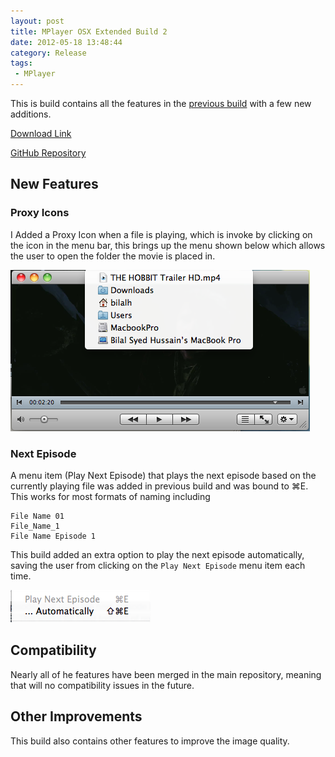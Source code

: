 ```yaml
---
layout: post
title: MPlayer OSX Extended Build 2
date: 2012-05-18 13:48:44
category: Release 
tags:
 - MPlayer
---
```


This is build contains all the features in the [previous build](/2011/12/20/mplayer-osx-extended/) with a few new additions. 


[Download Link](https://github.com/downloads/Bilalh/MPlayer-OSX-Extended/MPlayer%20OSX%20Extended%20rev15-test1-build%202.zip "MPlayer OSX Extended Binary") 

[GitHub Repository](https://github.com/Bilalh/MPlayer-OSX-Extended "MPlayer OSX Extended GitHub Repository")

New Features
------------

### Proxy Icons ###

I Added a Proxy Icon when a file is playing, which  is invoke by clicking on the icon in the menu bar, this brings up the menu shown below which allows the user to open the folder the movie is placed in.

![Proxy Icon](/images/posts/proxy_icon.png)

### Next Episode ###

A menu item (Play Next Episode) that plays the next episode based on the currently playing file was added in previous build and was bound to ⌘E. This works for most formats of naming including

    File Name 01
    File_Name_1
    File Name Episode 1

This build added an extra option to play the next episode automatically, saving the user  from clicking on the `Play Next Episode` menu item each time.

![Next Menu](/images/posts/next_menu.png)

Compatibility
-------------

Nearly all of he features have been merged in the main repository, meaning that will no compatibility issues in the future.

Other Improvements 
------------------
This build also contains other features to improve the image quality.
